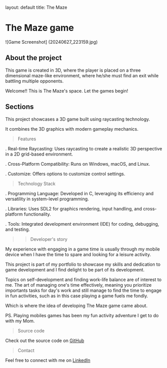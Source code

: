 >>>

layout: default
title: The Maze

>>>

# The Maze game

![Game Screenshot] (20240627_223159.jpg)

## About the project

This game is created in 3D, where the player is placed on a three dimensional maze-like environment, where he/she must find an exit while battling multiple opponents.

Welcome!! This is The Maze's space. Let the games begin!

## Sections

This project showcases a 3D game built using raycasting technology.

It combines the 3D graphics with modern gameplay mechanics.

> Features

. Real-time Raycasting: Uses raycasting to create a realistic 3D perspective in a 2D grid-based environment.

. Cross-Platform Compatibility: Runs on Windows, macOS, and Linux.

. Customize: Offers options to customize control settings.

> Technology Stack

. Programming Language: Developed in C, leveraging its efficiency and versatility in system-level programming.

. Libraries: Uses SDL2 for graphics rendering, input handling, and cross-platform functionality.

. Tools: Integrated development environment (IDE) for coding, debugging, and testing.

>> Developer's story

My experience with engaging in a game time is usually through my mobile device when I have the time to spare and looking for a leisure activity.

This project is part of my portfolio to showcase my skills and dedication to game development and I find delight to be part of its development.

Topics on self-development and finding work-life balance are of interest to me. The art of managing one's time effectively, meaning you prioritize importants tasks for day's work and still manage to find the time to engage in fun activities, such as in this case playing a game fuels me fondly.

Which is where the idea of developing The Maze game came about.

PS. Playing mobiles games has been my fun activity adventure I get to do with my Mom.

> Source code

Check out the source code on [GitHub](https://github.com/mooreArrqs/The-Maze)

> Contact

Feel free to connect with me on [LinkedIn](https://www.linkedin.com/in/amanda-nxumalo-mourr)
